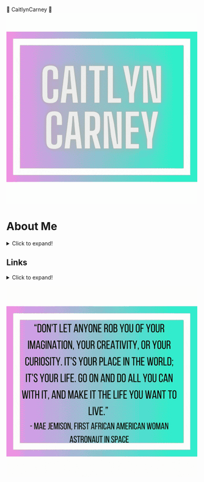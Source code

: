 🐾 CaitlynCarney 🐾
![alt text](https://github.com/CaitlynCarney/CaitlynCarney/blob/master/header/Retro.gif?raw=true)

# About Me
<details>
  <summary>Click to expand!</summary>

👽 Greetings! My name is Caitlyn Carney, and I am currently a student at Codeup in their data-science program. I previously worked for Marriott International as a "Data Specialist". From there I returned to school and recieved an associates in science before coming to codeup. So you can come to a reasonable hypothesis that data is my life! 

I am really enjoying learning everything I can in data science! However, I am definitely drawn to the visual side of it! I find myself playing in seaborn, matplotlib, and starting to play in Tableau alot! I also really enjoy makig presentations to really catch and keep the audiences attention! My other favorite thing I have so far learned is cleaning data, I don't know what it is but it is very theraputic to sit down and make data easy to read and understand 💆‍♀️.

On my free time I enjoy relaxing with a nice book, playing some games on my pc, and playing with my dogs (my husky puppy, April, is so sweet! 🐺 ❤️). 
</details>

## Links
<details>
  <summary>Click to expand!</summary>

| [LinkedIn](https://www.linkedin.com/in/caitlyn-carney-a29b241aa/) |  

| [Twitter](https://twitter.com/Caitlyn_R_C) | 

| <a href="caitlyn.r.carney@gmail.com">Email Me</a> | 
</details>








![alt text](https://github.com/CaitlynCarney/CaitlynCarney/blob/master/banner/github-quote-banner.gif?raw=true)